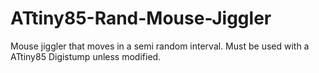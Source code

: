 # ATtiny85-Rand-Mouse-Jiggler
Mouse jiggler that moves in a semi random interval.  Must be used with a ATtiny85 Digistump unless modified.
